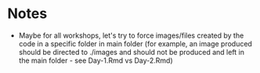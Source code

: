 # Notes

- Maybe for all workshops, let's try to force images/files created by the code in a specific folder in main folder (for example, an image produced should be directed to ./images and should not be produced and left in the main folder - see Day-1.Rmd vs Day-2.Rmd)
